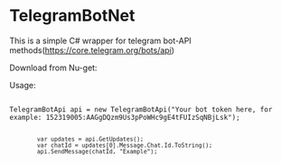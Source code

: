 # TelegramBotNet
This is a simple C# wrapper for telegram bot-API methods(https://core.telegram.org/bots/api)

Download from Nu-get:

Usage:

<code>
TelegramBotApi api = new TelegramBotApi("Your bot token here, for example: 152319005:AAGgDQzm9Us3pPoWHc9gE4tFUIzSqNBjLsk");

            var updates = api.GetUpdates(); 
            var chatId = updates[0].Message.Chat.Id.ToString();
            api.SendMessage(chatId, "Example");
</code>
